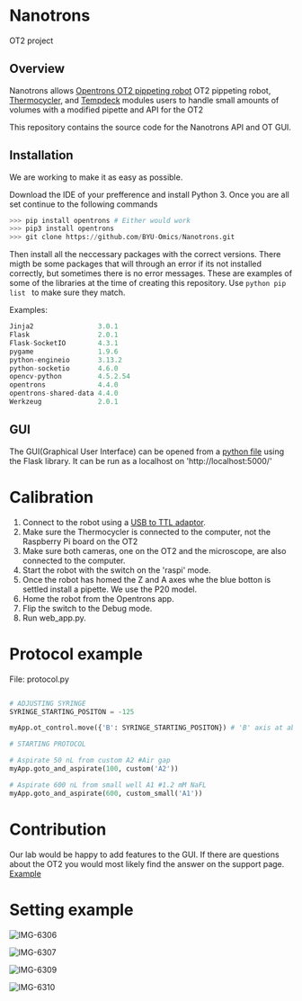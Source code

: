 # Nanotrons
OT2 project

## Overview 

Nanotrons allows [Opentrons OT2 pippeting robot](https://opentrons.com/ot-2/) OT2 pippeting robot, [Thermocycler](https://opentrons.com/modules/thermocycler-module), and [Tempdeck](https://opentrons.com/modules/temperature-module/) modules users to handle small amounts of volumes with a modified pipette and API for the OT2

This repository contains the source code for the Nanotrons API and OT GUI.

## Installation

We are working to make it as easy as possible.

Download the IDE of your prefference and install Python 3. Once you are all set continue to the following commands

```python
>>> pip install opentrons # Either would work
>>> pip3 install opentrons
>>> git clone https://github.com/BYU-Omics/Nanotrons.git
```
Then install all the neccessary packages with the correct versions. There migth be some packages that will through an error if its not installed correctly, but sometimes there is no error messages. These are examples of some of the libraries at the time of creating this repository. Use ```python pip list ``` to make sure they match.  

Examples:
```python
Jinja2                3.0.1
Flask                 2.0.1   
Flask-SocketIO        4.3.1   
pygame                1.9.6
python-engineio       3.13.2
python-socketio       4.6.0
opencv-python         4.5.2.54
opentrons             4.4.0
opentrons-shared-data 4.4.0
Werkzeug              2.0.1
```

## GUI

The GUI(Graphical User Interface) can be opened from a [python file](./web_app.py) using the Flask library. It can be run as a localhost on 'http://localhost:5000/'


# Calibration

1) Connect to the robot using a [USB to TTL adaptor](https://www.amazon.com/Converter-Terminated-Galileo-BeagleBone-Minnowboard/dp/B06ZYPLFNB/ref=asc_df_B06ZYPLFNB/?tag=hyprod-20&linkCode=df0&hvadid=309773039951&hvpos=&hvnetw=g&hvrand=7153277742910700235&hvpone=&hvptwo=&hvqmt=&hvdev=c&hvdvcmdl=&hvlocint=&hvlocphy=9029857&hvtargid=pla-599566704604&psc=1).
2) Make sure the Thermocycler is connected to the computer, not the Raspberry Pi board on the OT2
3) Make sure both cameras, one on the OT2 and the microscope, are also connected to the computer. 
4) Start the robot with the switch on the 'raspi' mode. 
5) Once the robot has homed the Z and A axes whe the blue botton is settled install a pipette. We use the P20 model. 
6) Home the robot from the Opentrons app.
7) Flip the switch to the Debug mode.
8) Run web_app.py. 

# Protocol example 

File: protocol.py
```python

# ADJUSTING SYRINGE
SYRINGE_STARTING_POSITON = -125

myApp.ot_control.move({'B': SYRINGE_STARTING_POSITON}) # 'B' axis at about half way through the actuator

# STARTING PROTOCOL

# Aspirate 50 nL from custom A2 #Air gap
myApp.goto_and_aspirate(100, custom('A2'))

# Aspirate 600 nL from small well A1 #1.2 mM NaFL
myApp.goto_and_aspirate(600, custom_small('A1'))
```

# Contribution

Our lab would be happy to add features to the GUI. If there are questions about the OT2 you would most likely find the answer on the support page. [Example](https://support.opentrons.com/en/articles/2831465-using-the-ot-2-s-camera)

# Setting example

![IMG-6306](https://user-images.githubusercontent.com/78994282/126675111-b10758fb-d809-47ed-8b32-7ee8edd3b83c.jpg)

![IMG-6307](https://user-images.githubusercontent.com/78994282/126675464-7a01ee2c-23be-4b81-91f2-bf61e17e8e93.jpg)

![IMG-6309](https://user-images.githubusercontent.com/78994282/126675468-3a6d0d3f-97c7-47e8-86d9-1e6ccb74bccf.jpg)

![IMG-6310](https://user-images.githubusercontent.com/78994282/126675473-2b64fc7e-2d0a-4605-86bd-85fbc7d58750.jpg)






